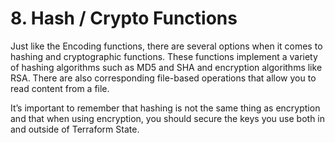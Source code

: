 # 8. Hash / Crypto Functions

Just like the Encoding functions, there are several options when it comes to hashing and cryptographic functions. These functions implement a variety of hashing algorithms such as MD5 and SHA and encryption algorithms like RSA. There are also corresponding file-based operations that allow you to read content from a file.

It’s important to remember that hashing is not the same thing as encryption and that when using encryption, you should secure the keys you use both in and outside of Terraform State.
